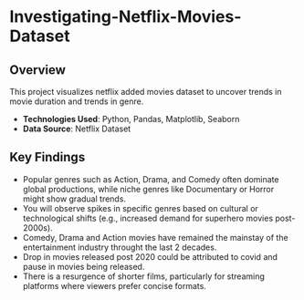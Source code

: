 # Investigating-Netflix-Movies-Dataset
## Overview
This project visualizes netflix added movies dataset to uncover trends in movie duration and trends in genre.
- **Technologies Used**: Python, Pandas, Matplotlib, Seaborn
- **Data Source**: Netflix Dataset
## Key Findings
- Popular genres such as Action, Drama, and Comedy often dominate global productions, while niche genres like Documentary or Horror might show gradual trends.
- You will observe spikes in specific genres based on cultural or technological shifts (e.g., increased demand for superhero movies post-2000s).
- Comedy, Drama and Action movies have remained the mainstay of the entertainment industry throught the last 2 decades.
- Drop in movies released post 2020 could be attributed to covid and pause in movies being released.
- There is a resurgence of shorter films, particularly for streaming platforms where viewers prefer concise formats.
